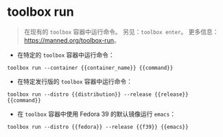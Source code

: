 # toolbox run

> 在现有的 `toolbox` 容器中运行命令。
> 另见：`toolbox enter`。
> 更多信息：<https://manned.org/toolbox-run>。

- 在特定的 `toolbox` 容器中运行命令：

`toolbox run --container {{container_name}} {{command}}`

- 在特定发行版的 `toolbox` 容器中运行命令：

`toolbox run --distro {{distribution}} --release {{release}} {{command}}`

- 在 `toolbox` 容器中使用 Fedora 39 的默认镜像运行 `emacs`：

`toolbox run --distro {{fedora}} --release {{f39}} {{emacs}}`